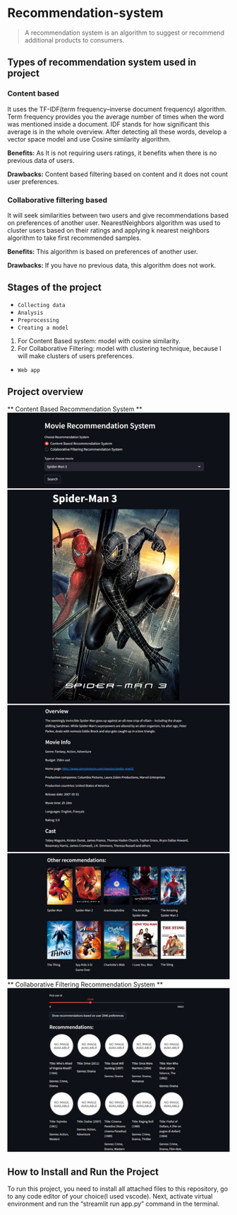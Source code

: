 # Recommendation-system
> A recommendation system is an algorithm to suggest or recommend additional products to
> consumers. 

## Types of recommendation system used in project

### Content based
It uses the TF-IDF(term frequency–inverse document frequency) algorithm. Term frequency provides you the average number of times  when the word was mentioned inside a document. 
IDF stands for how significant this average is in the whole overview. After detecting all these words, develop a vector space model and use Cosine similarity algorithm.

**Benefits:** As It is not requiring users ratings, it benefits when there is no previous data of users.

**Drawbacks:** Content based filtering based on content and it does not count user preferences.

### Collaborative filtering based 

It will seek similarities between two users and give recommendations based on preferences of another user. NearestNeighbors algorithm was used to cluster users based on their ratings and applying k nearest neighbors algorithm to take first recommended samples.

**Benefits:** This algorithm is based on preferences of another user.

**Drawbacks:** If you have no previous data, this algorithm does not work.

## Stages of the project
- `Collecting data`
- `Analysis`
- `Preprocessing`
- `Creating a model`
1. For Content Based system: model with cosine similarity.
2. For Collaborative Filtering: model with clustering technique, because I will make clusters of users preferences.
- `Web app`

## Project overview
** Content Based Recommendation System **
![](files/overrrview1.png)
![](files/overrrview2.png)
![](files/overrrview3.png)
![](files/overrrview4.png)
** Collaborative Filtering Recommendation System **
![](files/overrrview5.png)

## How to Install and Run the Project

To run this project, you need to install all attached files to this repository, go to any code editor of your choice(I used vscode). Next, activate virtual environment and run the “streamlit run app.py” command in the terminal.
